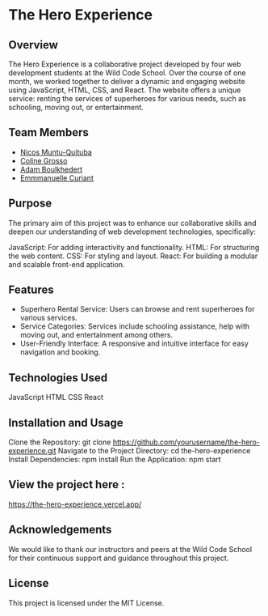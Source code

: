 # The Hero Experience
## Overview
The Hero Experience is a collaborative project developed by four web development students at the Wild Code School. Over the course of one month, we worked together to deliver a dynamic and engaging website using JavaScript, HTML, CSS, and React. The website offers a unique service: renting the services of superheroes for various needs, such as schooling, moving out, or entertainment.

## Team Members
* [Nicos Muntu-Quituba](https://github.com/NicosMQ)
* [Coline Grosso](https://github.com/Coline1186)
* [Adam Boulkhedert](https://github.com/Black-Star-Pen)
* [Emmmanuelle Curiant](https://github.com/emmanuelle-c)

## Purpose
The primary aim of this project was to enhance our collaborative skills and deepen our understanding of web development technologies, specifically:

JavaScript: For adding interactivity and functionality.
HTML: For structuring the web content.
CSS: For styling and layout.
React: For building a modular and scalable front-end application.

## Features
- Superhero Rental Service: Users can browse and rent superheroes for various services.
- Service Categories: Services include schooling assistance, help with moving out, and entertainment among others.
- User-Friendly Interface: A responsive and intuitive interface for easy navigation and booking.
  
## Technologies Used
JavaScript
HTML
CSS
React

## Installation and Usage
Clone the Repository: git clone https://github.com/yourusername/the-hero-experience.git
Navigate to the Project Directory: cd the-hero-experience
Install Dependencies: npm install
Run the Application: npm start

## View the project here :
https://the-hero-experience.vercel.app/

## Acknowledgements
We would like to thank our instructors and peers at the Wild Code School for their continuous support and guidance throughout this project.

## License
This project is licensed under the MIT License.
